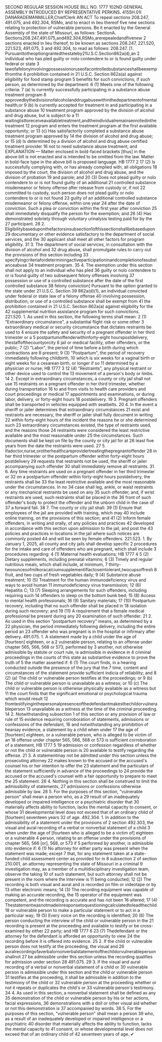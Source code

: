 SECOND REGULAR SESSION
HOUSE BILL NO. 1777
102ND GENERAL ASSEMBLY
INTRODUCED BY REPRESENTATIVE PERKINS.
4155H.01I DANARADEMANMILLER,ChiefClerk
AN ACT
To repeal sections 208.247, 491.075, and 492.304, RSMo, and to enact in lieu thereof five
new sections relating to protection of vulnerable persons.
Be it enacted by the General Assembly of the state of Missouri, as follows:
SectionA. Sections208.247,491.075,and492.304,RSMo,arerepealedandfivenew
2 sections enacted in lieu thereof, to be known as sections 208.247, 221.520, 221.523, 491.075,
3 and 492.304, to read as follows:
208.247. [1. Pursuanttotheoptiongrantedthestateby21U.S.C.Section862a(d),an
2 individual who has pled guilty or nolo contendere to or is found guilty under federal or state
3 lawofafelonyinvolvingpossessionoruseofacontrolledsubstanceshallbeexemptfromthe
4 prohibition contained in 21 U.S.C. Section 862a(a) against eligibility for food stamp program
5 benefits for such convictions, if such person, as determined by the department:
6 (1) Meets one of the following criteria:
7 (a) Is currently successfully participating in a substance abuse treatment program
8 approvedbythedivisionofalcoholanddrugabusewithinthedepartmentofmentalhealth;or
9 (b) Is currently accepted for treatment in and participating in a substance abuse
10 treatment program approved by the division of alcohol and drug abuse, but is subject to a
11 waitinglisttoreceiveavailabletreatment,andtheindividualremainsenrolledinthetreatment
12 program and enters the treatment program at the first available opportunity; or
13 (c) Has satisfactorily completed a substance abuse treatment program approved by
14 the division of alcohol and drug abuse; or
15 (d) Is determined by a division of alcohol and drug abuse certified treatment provider
16 not to need substance abuse treatment; and
EXPLANATION — Matter enclosed in bold-faced brackets [thus] in the above bill is not enacted and is
intended to be omitted from the law. Matter in bold-face type in the above bill is proposed language.
HB 1777 2
17 (2) Is successfully complying with, or has already complied with, all obligations
18 imposed by the court, the division of alcohol and drug abuse, and the division of probation
19 and parole; and
20 (3) Does not plead guilty or nolo contendere to or is not found guilty of an additional
21 controlled substance misdemeanor or felony offense after release from custody or, if not
22 committed to custody, such person does not plead guilty or nolo contendere to or is not found
23 guilty of an additional controlled substance misdemeanor or felony offense, within one year
24 after the date of conviction. Such a plea or conviction within the first year after conviction
25 shall immediately disqualify the person for the exemption; and
26 (4) Has demonstrated sobriety through voluntary urinalysis testing paid for by the
27 participant.
28 2. Eligibilitybaseduponthefactorsinsubsection1ofthissectionshallbebasedupon
29 documentary or other evidence satisfactory to the department of social services, and the
30 applicant shall meet all other factors for program eligibility.
31 3. The department of social services, in consultation with the division of alcohol and
32 drug abuse, shall promulgate rules to carry out the provisions of this section including
33 specifyingcriteriafordeterminingactiveparticipationinandcompletionofasubstanceabuse
34 treatment program.
35 4. The exemption under this section shall not apply to an individual who has pled
36 guilty or nolo contendere to or is found guilty of two subsequent felony offenses involving
37 possession or use of a controlled substance after the date of the first controlled substance
38 felony conviction] Pursuant to the option granted to the state under 21 U.S.C. Section
39 862a(d)(1), an individual convicted under federal or state law of a felony offense
40 involving possession, distribution, or use of a controlled substance shall be exempt from
41 the prohibition contained in 21 U.S.C. Section 862a(a) against eligibility for the
42 supplemental nutrition assistance program for such convictions.
221.520. 1. As used in this section, the following terms shall mean:
2 (1) "Extraordinary circumstance", a substantial flight risk or some other
3 extraordinary medical or security circumstance that dictates restraints be used to
4 ensure the safety and security of a pregnant offender in her third trimester or a
5 postpartumoffenderwithinforty-eight hourspostdelivery, thestaffofthecountyorcity
6 jail or medical facility, other offenders, or the public;
7 (2) "Labor", the period of time before a birth during which contractions are
8 present;
9 (3) "Postpartum", the period of recovery immediately following childbirth,
10 which is six weeks for a vaginal birth or eight weeks for a cesarean birth, or longer if so
11 determined by a physician or nurse;
HB 1777 3
12 (4) "Restraints", any physical restraint or other device used to control the
13 movement of a person's body or limbs.
14 2. Except in extraordinary circumstances, a county or city jail shall not use
15 restraints on a pregnant offender in her third trimester, whether during transportation
16 to and from visits to health care providers and court proceedings or medical
17 appointments and examinations, or during labor, delivery, or forty-eight hours
18 postdelivery.
19 3. Pregnant offenders shall be transported in vehicles equipped with seatbelts.
20 4. In the event a sheriff or jailer determines that extraordinary circumstances
21 exist and restraints are necessary, the sheriff or jailer shall fully document in writing
22 within forty-eight hours of the incident the reasons he or she determined such
23 extraordinary circumstances existed, the type of restraints used, and the reasons those
24 restraints were considered the least restrictive available and the most reasonable under
25 the circumstances. Such documents shall be kept on file by the county or city jail for at
26 least five years from the date the restraints were used.
27 5. Ifadoctor,nurse,orotherhealthcareprovidertreatingthepregnantoffender
28 in her third trimester or the postpartum offender within forty-eight hours postdelivery
29 requests that restraints not be used, the sheriff or jailer accompanying such offender
30 shall immediately remove all restraints.
31 6. Any time restraints are used on a pregnant offender in her third trimester or
32 on a postpartum offender within forty-eight hours postdelivery, the restraints shall be
33 the least restrictive available and the most reasonable under the circumstances. In no
34 case shall leg, ankle, or waist restraints or any mechanical restraints be used on any
35 such offender, and, if wrist restraints are used, such restraints shall be placed in the
36 front of such offender's body to protect the offender and the unborn child in the case of
37 a forward fall.
38 7. The county or city jail shall:
39 (1) Ensure that employees of the jail are provided with training, which may
40 include online training, on the provisions of this section; and
41 (2) Inform female offenders, in writing and orally, of any policies and practices
42 developed in accordance with this section upon admission to the jail, and post the
43 policies and practices in locations in the jail where such notices are commonly posted
44 and will be seen by female offenders.
221.523. 1. By January 1, 2025, all county and city jails shall develop specific
2 procedures for the intake and care of offenders who are pregnant, which shall include
3 procedures regarding:
4 (1) Maternal health evaluations;
HB 1777 4
5 (2) Dietary supplements, including prenatal vitamins;
6 (3) Timely and regular nutritious meals, which shall include, at minimum,
7 thirty-twoouncesofmilkoracalciumsupplementiflactoseintolerant,twocupsoffresh
8 fruit, and two cups of fresh vegetables daily;
9 (4) Substance abuse treatment;
10 (5) Treatment for the human immunodeficiency virus and ways to avoid human
11 immunodeficiency virus transmission;
12 (6) Hepatitis C;
13 (7) Sleeping arrangements for such offenders, including requiring such
14 offenders to sleep on the bottom bunk bed;
15 (8) Access to mental health professionals;
16 (9) Sanitary materials;
17 (10) Postpartum recovery, including that no such offender shall be placed in
18 isolation during such recovery; and
19 (11) A requirement that a female medical professional be present during any
20 examination of such offender.
21 2. As used in this section "postpartum recovery" means, as determined by a
22 physician, the period immediately following delivery, including the entire period an
23 offender who was pregnant is in the hospital or infirmary after delivery.
491.075. 1. A statement made by a child under the age of [fourteen] eighteen, or a
2 vulnerable person, relating to an offense under chapter 565, 566, 568 or 573, performed by
3 another, not otherwise admissible by statute or court rule, is admissible in evidence in
4 criminal proceedings in the courts of this state as substantive evidence to prove the truth of
5 the matter asserted if:
6 (1) The court finds, in a hearing conducted outside the presence of the jury that the
7 time, content and circumstances of the statement provide sufficient indicia of reliability; and
8 (2) (a) The child or vulnerable person testifies at the proceedings; or
9 (b) The child or vulnerable person is unavailable as a witness; or
10 (c) The child or vulnerable person is otherwise physically available as a witness but
11 the court finds that the significant emotional or psychological trauma which would result
12 fromtestifyinginthepersonalpresenceofthedefendantmakesthechildorvulnerableperson
13 unavailable as a witness at the time of the criminal proceeding.
14 2. Notwithstanding subsection 1 of this section or any provision of law or rule of
15 evidence requiring corroboration of statements, admissions or confessions of the defendant,
16 and notwithstanding any prohibition of hearsay evidence, a statement by a child when under
17 the age of [fourteen] eighteen, or a vulnerable person, who is alleged to be victim of an
18 offense under chapter 565, 566, 568 or 573 is sufficient corroboration of a statement,
HB 1777 5
19 admission or confession regardless of whether or not the child or vulnerable person is
20 available to testify regarding the offense.
21 3. A statementmay not be admitted under this section unless the prosecuting attorney
22 makes known to the accused or the accused's counsel his or her intention to offer the
23 statement and the particulars of the statement sufficiently in advance of the proceedings to
24 provide the accused or the accused's counsel with a fair opportunity to prepare to meet the
25 statement.
26 4. Nothing in this section shall be construed to limit the admissibility of statements,
27 admissions or confessions otherwise admissible by law.
28 5. For the purposes of this section, "vulnerable person" shall mean a person who, as a
29 result of an inadequately developed or impaired intelligence or a psychiatric disorder that
30 materially affects ability to function, lacks the mental capacity to consent, or whose
31 developmental level does not exceed that of an ordinary child of [fourteen] seventeen years
32 of age.
492.304. 1. In addition to the admissibility of a statement under the provisions of
2 section 492.303, the visual and aural recording of a verbal or nonverbal statement of a child
3 when under the age of [fourteen who is alleged to be a victim of] eighteen or a vulnerable
4 person, relating to an offense under the provisions of chapter 565, 566 [or], 568, or 573 if
5 performed by another, is admissible into evidence if:
6 (1) No attorney for either party was present when the statement was made; except
7 that, for any statement taken at a state-funded child assessment center as provided for in
8 subsection 2 of section 210.001, an attorney representing the state of Missouri in a criminal
9 investigation may, as a member of a multidisciplinary investigation team, observe the taking
10 of such statement, but such attorney shall not be present in the room where the interview is
11 being conducted;
12 (2) The recording is both visual and aural and is recorded on film or videotape or by
13 other electronic means;
14 (3) The recording equipment was capable of making an accurate recording, the
15 operator of the equipment was competent, and the recording is accurate and has not been
16 altered;
17 (4) Thestatementwasnotmadeinresponsetoquestioningcalculatedtoleadthechild
18 or vulnerable person to make a particular statement or to act in a particular way;
19 (5) Every voice on the recording is identified;
20 (6) The person conducting the interview of the child or vulnerable person in the
21 recording is present at the proceeding and available to testify or be cross-examined by either
22 party; and
HB 1777 6
23 (7) Thedefendant or the attorney for the defendant is afforded an opportunity to view
24 the recording before it is offered into evidence.
25 2. If the child or vulnerable person does not testify at the proceeding, the visual and
26 auralrecordingofaverbalornonverbalstatementofthechildorvulnerablepersonshallnot
27 be admissible under this section unless the recording qualifies for admission under section
28 491.075.
29 3. If the visual and aural recording of a verbal or nonverbal statement of a child or
30 vulnerable person is admissible under this section and the child or vulnerable person
31 testifies at the proceeding, it shall be admissible in addition to the testimony of the child or
32 vulnerable person at the proceeding whether or not it repeats or duplicates the child's or
33 vulnerable person's testimony.
34 4. As used in this section, a nonverbal statement shall be defined as any
35 demonstration of the child or vulnerable person by his or her actions, facial expressions,
36 demonstrations with a doll or other visual aid whether or not this demonstration is
37 accompanied by words.
38 5. For the purposes of this section, "vulnerable person" shall mean a person
39 who, as a result of an inadequately developed or impaired intelligence or a psychiatric
40 disorder that materially affects the ability to function, lacks the mental capacity to
41 consent, or whose developmental level does not exceed that of an ordinary child of
42 seventeen years of age.
✔